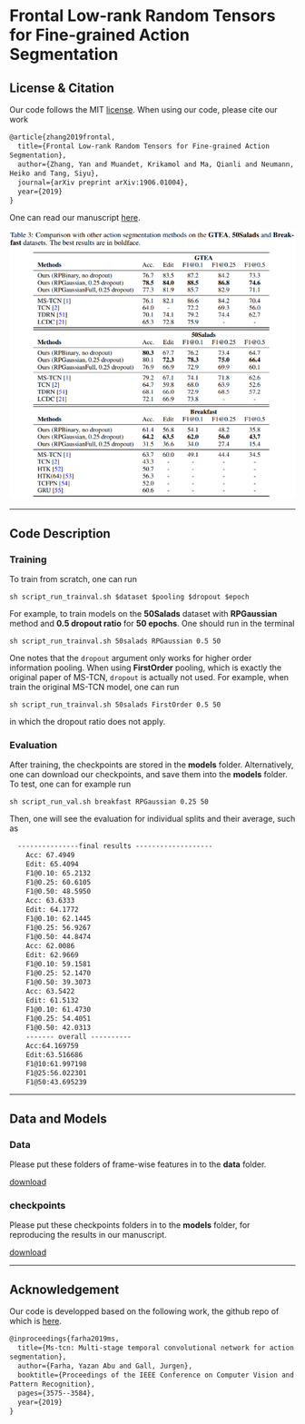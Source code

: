 # Frontal Low-rank Random Tensors for Fine-grained Action Segmentation


## License & Citation
Our code follows the MIT [license](LICENSE). When using our code, please cite our work
```
@article{zhang2019frontal,
  title={Frontal Low-rank Random Tensors for Fine-grained Action Segmentation},
  author={Zhang, Yan and Muandet, Krikamol and Ma, Qianli and Neumann, Heiko and Tang, Siyu},
  journal={arXiv preprint arXiv:1906.01004},
  year={2019}
}
```

One can read our manuscript [here](https://arxiv.org/abs/1906.01004).

![image info](images/results.PNG)


___
## Code Description

### Training
To train from scratch, one can run

    sh script_run_trainval.sh $dataset $pooling $dropout $epoch
    
For example, to train models on the **50Salads** dataset with **RPGaussian** method and **0.5 dropout ratio** for **50 epochs**. One should run in the terminal

    sh script_run_trainval.sh 50salads RPGaussian 0.5 50

One notes that the ```dropout``` argument only works for higher order information pooling. When using **FirstOrder** pooling, which is exactly the original paper of MS-TCN, ```dropout``` is actually not used. For example, when train the original MS-TCN model, one can run

    sh script_run_trainval.sh 50salads FirstOrder 0.5 50
in which the dropout ratio does not apply.
 

### Evaluation
After training, the checkpoints are stored in the __models__ folder. Alternatively, one can download our checkpoints, and save them into the __models__ folder. To test, one can for example run

    sh script_run_val.sh breakfast RPGaussian 0.25 50
    

Then, one will see the evaluation for individual splits and their average, such as 

      ---------------final results -------------------
        Acc: 67.4949
        Edit: 65.4094
        F1@0.10: 65.2132
        F1@0.25: 60.6105
        F1@0.50: 48.5950
        Acc: 63.6333
        Edit: 64.1772
        F1@0.10: 62.1445
        F1@0.25: 56.9267
        F1@0.50: 44.8474
        Acc: 62.0086
        Edit: 62.9669
        F1@0.10: 59.1581
        F1@0.25: 52.1470
        F1@0.50: 39.3073
        Acc: 63.5422
        Edit: 61.5132
        F1@0.10: 61.4730
        F1@0.25: 54.4051
        F1@0.50: 42.0313
        ------- overall ----------
        Acc:64.169759
        Edit:63.516686
        F1@10:61.997198
        F1@25:56.022301
        F1@50:43.695239



___
## Data and Models

### Data
Please put these folders of frame-wise features in to the __data__ folder.

[download](https://github.com/yabufarha/ms-tcn)



### checkpoints
Please put these checkpoints folders in to the __models__ folder, for reproducing the results in our manuscript.

[download](https://drive.google.com/file/d/1SX4nQOA9kvUHjfalAxjF_u5e2Ruy_2m0/view?usp=sharing)



___
## Acknowledgement
Our code is developped based on the following work, the github repo of which is [here](https://github.com/yabufarha/ms-tcn).

    @inproceedings{farha2019ms,
      title={Ms-tcn: Multi-stage temporal convolutional network for action segmentation},
      author={Farha, Yazan Abu and Gall, Jurgen},
      booktitle={Proceedings of the IEEE Conference on Computer Vision and Pattern Recognition},
      pages={3575--3584},
      year={2019}
    }
